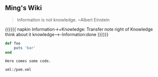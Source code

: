 ## Ming's Wiki

>Information is not knowledge. ~Albert Einstein

{{{{{{ napkin
    Information->+Knowledge: Transfer
    note right of Knowledge
        think about it
    knowledge-->-Information:done
}}}}}}

```ruby
def foo
    puts 'bar'
end
```
~~~~~~~~
Here comes some code.
~~~~~~~~
```xml:/pom.xml```